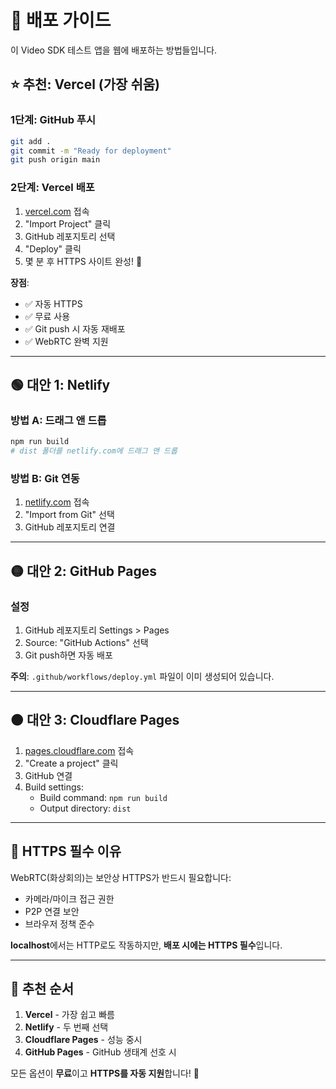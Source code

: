 # 🚀 배포 가이드

이 Video SDK 테스트 앱을 웹에 배포하는 방법들입니다.

## ⭐ 추천: Vercel (가장 쉬움)

### 1단계: GitHub 푸시
```bash
git add .
git commit -m "Ready for deployment"
git push origin main
```

### 2단계: Vercel 배포
1. [vercel.com](https://vercel.com) 접속
2. "Import Project" 클릭
3. GitHub 레포지토리 선택
4. "Deploy" 클릭
5. 몇 분 후 HTTPS 사이트 완성! 🎉

**장점**:
- ✅ 자동 HTTPS
- ✅ 무료 사용
- ✅ Git push 시 자동 재배포
- ✅ WebRTC 완벽 지원

---

## 🟢 대안 1: Netlify

### 방법 A: 드래그 앤 드롭
```bash
npm run build
# dist 폴더를 netlify.com에 드래그 앤 드롭
```

### 방법 B: Git 연동
1. [netlify.com](https://netlify.com) 접속
2. "Import from Git" 선택
3. GitHub 레포지토리 연결

---

## 🟡 대안 2: GitHub Pages

### 설정
1. GitHub 레포지토리 Settings > Pages
2. Source: "GitHub Actions" 선택
3. Git push하면 자동 배포

**주의**: `.github/workflows/deploy.yml` 파일이 이미 생성되어 있습니다.

---

## 🟠 대안 3: Cloudflare Pages

1. [pages.cloudflare.com](https://pages.cloudflare.com) 접속
2. "Create a project" 클릭
3. GitHub 연결
4. Build settings:
   - Build command: `npm run build`
   - Output directory: `dist`

---

## 📱 HTTPS 필수 이유

WebRTC(화상회의)는 보안상 HTTPS가 반드시 필요합니다:
- 카메라/마이크 접근 권한
- P2P 연결 보안
- 브라우저 정책 준수

**localhost**에서는 HTTP로도 작동하지만, **배포 시에는 HTTPS 필수**입니다.

---

## 🎯 추천 순서

1. **Vercel** - 가장 쉽고 빠름
2. **Netlify** - 두 번째 선택
3. **Cloudflare Pages** - 성능 중시
4. **GitHub Pages** - GitHub 생태계 선호 시

모든 옵션이 **무료**이고 **HTTPS를 자동 지원**합니다! 🚀